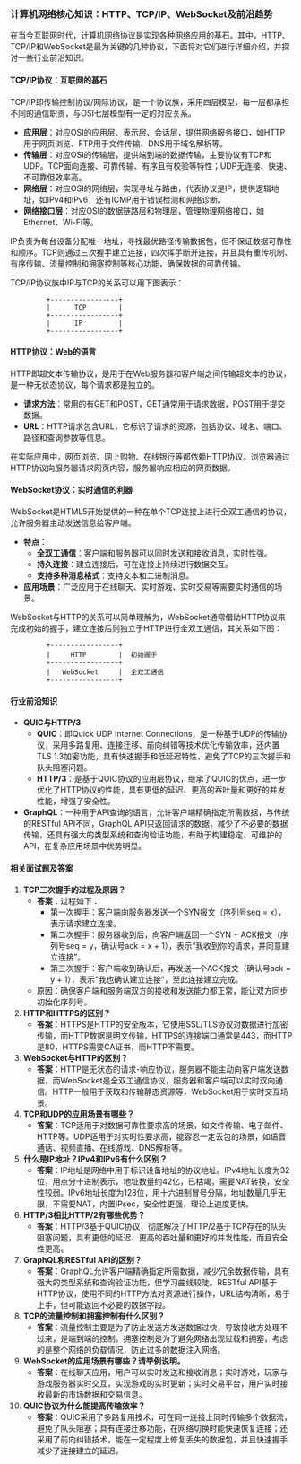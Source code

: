 ### 计算机网络核心知识：HTTP、TCP/IP、WebSocket及前沿趋势

在当今互联网时代，计算机网络协议是实现各种网络应用的基石。其中，HTTP、TCP/IP和WebSocket是最为关键的几种协议，下面将对它们进行详细介绍，并探讨一些行业前沿知识。

#### TCP/IP协议：互联网的基石
TCP/IP即传输控制协议/网际协议，是一个协议族，采用四层模型，每一层都承担不同的通信职责，与OSI七层模型有一定的对应关系。
- **应用层**：对应OSI的应用层、表示层、会话层，提供网络服务接口，如HTTP用于网页浏览、FTP用于文件传输、DNS用于域名解析等。
- **传输层**：对应OSI的传输层，提供端到端的数据传输，主要协议有TCP和UDP。TCP面向连接、可靠传输、有序且有校验等特性；UDP无连接、快速、不可靠但效率高。
- **网络层**：对应OSI的网络层，实现寻址与路由，代表协议是IP，提供逻辑地址，如IPv4和IPv6，还有ICMP用于错误检测和网络诊断。
- **网络接口层**：对应OSI的数据链路层和物理层，管理物理网络接口，如Ethernet、Wi-Fi等。

IP负责为每台设备分配唯一地址，寻找最优路径传输数据包，但不保证数据可靠性和顺序。TCP则通过三次握手建立连接，四次挥手断开连接，并且具有重传机制、有序传输、流量控制和拥塞控制等核心功能，确保数据的可靠传输。

TCP/IP协议族中IP与TCP的关系可以用下图表示：
```
         +-----------------+
         |      TCP        |
         +-----------------+
         |      IP         |
         +-----------------+
```

#### HTTP协议：Web的语言
HTTP即超文本传输协议，是用于在Web服务器和客户端之间传输超文本的协议，是一种无状态协议，每个请求都是独立的。
- **请求方法**：常用的有GET和POST，GET通常用于请求数据，POST用于提交数据。
- **URL**：HTTP请求包含URL，它标识了请求的资源，包括协议、域名、端口、路径和查询参数等信息。

在实际应用中，网页浏览、网上购物、在线银行等都依赖HTTP协议。浏览器通过HTTP协议向服务器请求网页内容，服务器响应相应的网页数据。

#### WebSocket协议：实时通信的利器
WebSocket是HTML5开始提供的一种在单个TCP连接上进行全双工通信的协议，允许服务器主动发送信息给客户端。
- **特点**：
    - **全双工通信**：客户端和服务器可以同时发送和接收消息，实时性强。
    - **持久连接**：建立连接后，可在连接上持续进行数据交互。
    - **支持多种消息格式**：支持文本和二进制消息。
- **应用场景**：广泛应用于在线聊天、实时游戏、实时交易等需要实时通信的场景。

WebSocket与HTTP的关系可以简单理解为，WebSocket通常借助HTTP协议来完成初始的握手，建立连接后则独立于HTTP进行全双工通信，其关系如下图：
```
         +-----------------+
         |     HTTP        |  初始握手
         +-----------------+
         |   WebSocket     |  全双工通信
         +-----------------+
```

#### 行业前沿知识
- **QUIC与HTTP/3**
    - **QUIC**：即Quick UDP Internet Connections，是一种基于UDP的传输协议，采用多路复用、连接迁移、前向纠错等技术优化传输效率，还内置TLS 1.3加密功能，具有快速握手和低延迟特性，避免了TCP的三次握手和队头阻塞问题。
    - **HTTP/3**：是基于QUIC协议的应用层协议，继承了QUIC的优点，进一步优化了HTTP协议的性能，具有更低的延迟、更高的吞吐量和更好的并发性能，增强了安全性。
- **GraphQL**：一种用于API查询的语言，允许客户端精确指定所需数据，与传统的RESTful API不同，GraphQL API只返回请求的数据，减少了不必要的数据传输，还具有强大的类型系统和查询验证功能，有助于构建稳定、可维护的API，在复杂应用场景中优势明显。

#### 相关面试题及答案
1. **TCP三次握手的过程及原因？**
    - **答案**：过程如下：
        - 第一次握手：客户端向服务器发送一个SYN报文（序列号seq = x），表示请求建立连接。
        - 第二次握手：服务器收到后，向客户端返回一个SYN + ACK报文（序列号seq = y，确认号ack = x + 1），表示“我收到你的请求，并同意建立连接”。
        - 第三次握手：客户端收到确认后，再发送一个ACK报文（确认号ack = y + 1），表示“我也确认建立连接”，至此连接建立完成。
    - 原因：确保客户端和服务端双方的接收和发送能力都正常，能让双方同步初始化序列号。
2. **HTTP和HTTPS的区别？**
    - **答案**：HTTPS是HTTP的安全版本，它使用SSL/TLS协议对数据进行加密传输，而HTTP数据是明文传输，HTTPS的连接端口通常是443，而HTTP是80，HTTPS需要CA证书，而HTTP不需要。
3. **WebSocket与HTTP的区别？**
    - **答案**：HTTP是无状态的请求-响应协议，服务器不能主动向客户端发送数据，而WebSocket是全双工通信协议，服务器和客户端可以实时双向通信。HTTP一般用于获取和传输静态资源等，WebSocket用于实时交互场景。
4. **TCP和UDP的应用场景有哪些？**
    - **答案**：TCP适用于对数据可靠性要求高的场景，如文件传输、电子邮件、HTTP等。UDP适用于对实时性要求高，能容忍一定丢包的场景，如语音通话、视频直播、在线游戏、DNS解析等。
5. **什么是IP地址？IPv4和IPv6有什么区别？**
    - **答案**：IP地址是网络中用于标识设备地址的协议地址。IPv4地址长度为32位，用点分十进制表示，地址数量约42亿，已枯竭，需要NAT转换，安全性较弱。IPv6地址长度为128位，用十六进制冒号分隔，地址数量几乎无限，不需要NAT，内置IPsec，安全性更强，理论上速度更快。
6. **HTTP/3相比HTTP/2有哪些优势？**
    - **答案**：HTTP/3基于QUIC协议，彻底解决了HTTP/2基于TCP存在的队头阻塞问题，具有更低的延迟、更高的吞吐量和更好的并发性能，而且安全性更高。
7. **GraphQL和RESTful API的区别？**
    - **答案**：GraphQL允许客户端精确指定所需数据，减少冗余数据传输，具有强大的类型系统和查询验证功能，但学习曲线较陡。RESTful API基于HTTP协议，使用不同的HTTP方法对资源进行操作，URL结构清晰，易于上手，但可能返回不必要的数据字段。
8. **TCP的流量控制和拥塞控制有什么区别？**
    - **答案**：流量控制主要是为了防止发送方发送数据过快，导致接收方处理不过来，是端到端的控制。拥塞控制是为了避免网络出现过载和拥塞，考虑的是整个网络的负载情况，防止过多的数据注入网络。
9. **WebSocket的应用场景有哪些？请举例说明。**
    - **答案**：在线聊天应用，用户可以实时发送和接收消息；实时游戏，玩家与游戏服务器实时交互，实现游戏的实时更新；实时交易平台，用户实时接收最新的市场数据和交易信息。
10. **QUIC协议为什么能提高传输效率？**
    - **答案**：QUIC采用了多路复用技术，可在同一连接上同时传输多个数据流，避免了队头阻塞；具有连接迁移功能，在网络切换时能快速恢复连接；还采用了前向纠错技术，能在一定程度上修复丢失的数据包，并且快速握手减少了连接建立的延迟。
